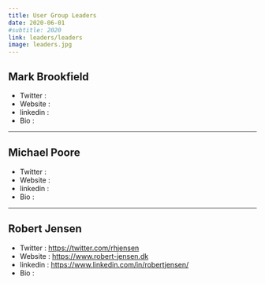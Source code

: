 ```yaml
---
title: User Group Leaders
date: 2020-06-01
#subtitle: 2020
link: leaders/leaders
image: leaders.jpg
---
```


## Mark Brookfield
- Twitter : 
- Website : 
- linkedin : 
- Bio : 
- - -
## Michael Poore
- Twitter : 
- Website : 
- linkedin : 
- Bio : 
- - -
## Robert Jensen
- Twitter : https://twitter.com/rhjensen
- Website : https://www.robert-jensen.dk
- linkedin : https://www.linkedin.com/in/robertjensen/
- Bio : 